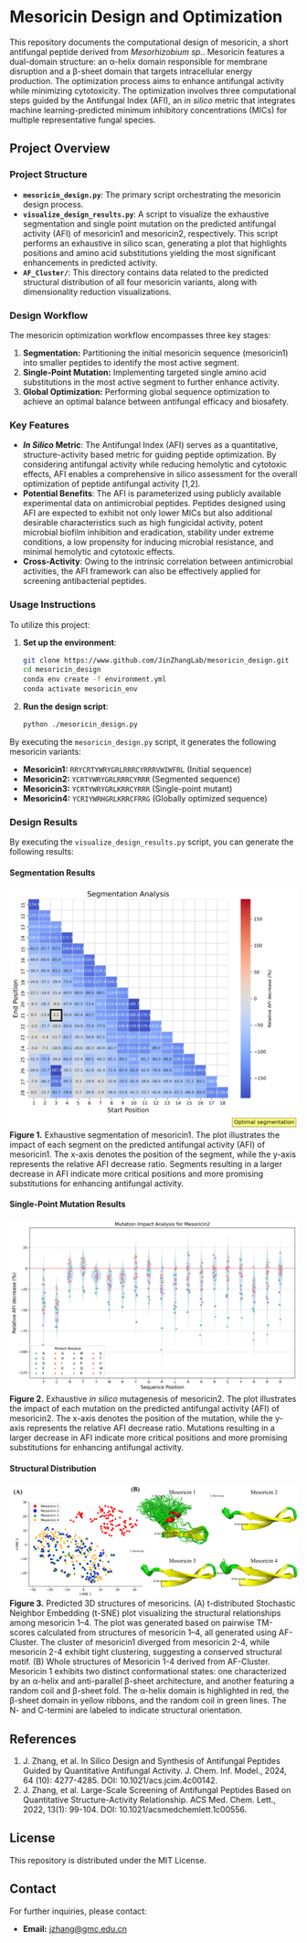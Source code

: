 # Mesoricin Design and Optimization
This repository documents the computational design of mesoricin, a short antifungal peptide derived from *Mesorhizobium sp.*. Mesoricin features a dual-domain structure: an α-helix domain responsible for membrane disruption and a β-sheet domain that targets intracellular energy production. The optimization process aims to enhance antifungal activity while minimizing cytotoxicity. The optimization involves three computational steps guided by the Antifungal Index (AFI), an *in silico* metric that integrates machine learning-predicted minimum inhibitory concentrations (MICs) for multiple representative fungal species.

## Project Overview

### Project Structure

- **`mesoricin_design.py`**: The primary script orchestrating the mesoricin design process.
- **`visualize_design_results.py`**: A script to visualize the exhaustive segmentation and single point mutation on the predicted antifungal activity (AFI) of mesoricin1 and mesoricin2, respectively. This script performs an exhaustive in silico scan, generating a plot that highlights positions and amino acid substitutions yielding the most significant enhancements in predicted activity.
- **`AF_Cluster/`**: This directory contains data related to the predicted structural distribution of all four mesoricin variants, along with dimensionality reduction visualizations.

### Design Workflow

The mesoricin optimization workflow encompasses three key stages:

1.  **Segmentation:** Partitioning the initial mesoricin sequence (mesoricin1) into smaller peptides to identify the most active segment.
2.  **Single-Point Mutation:** Implementing targeted single amino acid substitutions in the most active segment to further enhance activity.
3.  **Global Optimization:** Performing global sequence optimization to achieve an optimal balance between antifungal efficacy and biosafety.

### Key Features

- ***In Silico* Metric**: The Antifungal Index (AFI) serves as a quantitative, structure-activity based metric for guiding peptide optimization. By considering antifungal activity while reducing hemolytic and cytotoxic effects, AFI enables a comprehensive in silico assessment for the overall optimization of peptide antifungal activity [1,2].
- **Potential Benefits**: The AFI is parameterized using publicly available experimental data on antimicrobial peptides. Peptides designed using AFI are expected to exhibit not only lower MICs but also additional desirable characteristics such as high fungicidal activity, potent microbial biofilm inhibition and eradication, stability under extreme conditions, a low propensity for inducing microbial resistance, and minimal hemolytic and cytotoxic effects.
- **Cross-Activity**: Owing to the intrinsic correlation between antimicrobial activities, the AFI framework can also be effectively applied for screening antibacterial peptides.

### Usage Instructions
To utilize this project:

1. **Set up the environment**:
    ```bash
    git clone https://www.github.com/JinZhangLab/mesoricin_design.git
    cd mesoricin_design
    conda env create -f environment.yml
    conda activate mesoricin_env
    ```
2. **Run the design script**:
    ```bash
    python ./mesoricin_design.py
    ```

By executing the `mesoricin_design.py` script, it generates the following mesoricin variants:

*   **Mesoricin1:** `RRYCRTYWRYGRLRRRCYRRRVWIWFRL` (Initial sequence)
*   **Mesoricin2:** `YCRTYWRYGRLRRRCYRRR` (Segmented sequence)
*   **Mesoricin3:** `YCRTYWRYGRLKRRCYRRR` (Single-point mutant)
*   **Mesoricin4:** `YCRIYWRHGRLKRRCFRRG` (Globally optimized sequence)

### Design Results
By executing the `visualize_design_results.py` script, you can generate the following results:

#### Segmentation Results

![Segmentation Analysis](segmentation_analysis.png)
**Figure 1.** Exhaustive segmentation of mesoricin1. The plot illustrates the impact of each segment on the predicted antifungal activity (AFI) of mesoricin1. The x-axis denotes the position of the segment, while the y-axis represents the relative AFI decrease ratio. Segments resulting in a larger decrease in AFI indicate more critical positions and more promising substitutions for enhancing antifungal activity.

#### Single-Point Mutation Results

![Single Point Mutation Analysis](single_point_mutation.png)
**Figure 2.** Exhaustive *in silico* mutagenesis of mesoricin2. The plot illustrates the impact of each mutation on the predicted antifungal activity (AFI) of mesoricin2. The x-axis denotes the position of the mutation, while the y-axis represents the relative AFI decrease ratio. Mutations resulting in a larger decrease in AFI indicate more critical positions and more promising substitutions for enhancing antifungal activity.

#### Structural Distribution

![3D Structural Distribution](AF_Cluster/figures/Figure.png)
**Figure 3.** Predicted 3D structures of mesoricins. (A) t-distributed Stochastic Neighbor Embedding (t-SNE) plot visualizing the structural relationships among mesoricin 1–4. The plot was generated based on pairwise TM-scores calculated from structures of mesoricin 1–4, all generated using AF-Cluster. The cluster of mesoricin1 diverged from mesoricin 2-4, while mesoricin 2-4 exhibit tight clustering, suggesting a conserved structural motif. (B) Whole structures of Mesoricin 1-4 derived from AF-Cluster. Mesoricin 1 exhibits two distinct conformational states: one characterized by an α-helix and anti-parallel β-sheet architecture, and another featuring a random coil and β-sheet fold. The α-helix domain is highlighted in red, the β-sheet domain in yellow ribbons, and the random coil in green lines. The N- and C-termini are labeled to indicate structural orientation.

## References

1. J. Zhang, et al. In Silico Design and Synthesis of Antifungal Peptides Guided by Quantitative Antifungal Activity. J. Chem. Inf. Model., 2024, 64 (10): 4277-4285. DOI: 10.1021/acs.jcim.4c00142.
2. J. Zhang, et al. Large-Scale Screening of Antifungal Peptides Based on Quantitative Structure-Activity Relationship. ACS Med. Chem. Lett., 2022, 13(1): 99-104. DOI: 10.1021/acsmedchemlett.1c00556.

## License

This repository is distributed under the MIT License.

## Contact

For further inquiries, please contact:
- **Email:** jzhang@gmc.edu.cn

